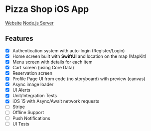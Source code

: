 # Pizza Shop iOS App

[Website](https://github.com/armanabkar/pizza_shop_server)
[Node.js Server](https://github.com/armanabkar/pizza_shop_server)

## Features

- [x] Authentication system with auto-login (Register/Login)
- [x] Home screen built with **SwiftUI** and location on the map (MapKit)
- [x] Menu screen with details for each item
- [x] Cart screen (using Core Data)
- [x] Reservation screen
- [x] Profile Page UI from code (no storyboard) with preview (canvas)
- [x] Async image loader
- [x] UI Alerts
- [x] Unit/Integration Tests
- [x] iOS 15 with Async/Await network requests
- [ ] Stripe
- [ ] Offline Support
- [ ] Push Notifications
- [ ] UI Tests
